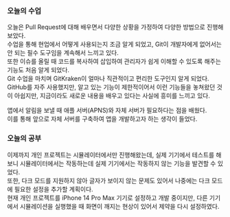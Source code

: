 ### 오늘의 수업

오늘은 Pull Request에 대해 배우면서 다양한 상황을 가정하여 다양한 방법으로 진행해 보았다.<br>
수업을 통해 현업에서 어떻게 사용되는지 조금 알게 되었고, Git이 개발자에게 없어서는 안 되는 필수 도구임을 계속해서 느끼고 있다.<br>
또한 이슈를 올릴 때 코드를 복사하여 삽입하여 관리자가 쉽게 이해할 수 있도록 해주는 기능도 처음 알게 되었다.<br>
Git 수업을 마치며 GitKraken이 얼마나 직관적이고 편리한 도구인지 알게 되었다.<br>
GitHub를 자주 사용했지만, 알고 있는 기능이 제한적이어서 이런 기능들을 놓쳐왔던 것이 아쉽지만, 지금이라도 새로운 내용을 배우고 있다는 사실에 흥미를 느끼고 있다.<br>

앱에서 알림을 보낼 때 애플 서버(APNS)와 자체 서버가 필요하다는 점을 배웠다.<br>
이를 통해 앞으로 자체 서버를 구축하여 앱을 개발하고자 하는 생각이 들었다. <br>

### 오늘의 공부

이제까지 개인 프로젝트는 시뮬레이터에서만 진행해왔는데, 실제 기기에서 테스트를 해보니 시뮬레이터에서는 작동하는데 실제 기기에서는 작동하지 않는 기능을 발견할 수 있었다.<br>
또한, 다크 모드를 지원하지 않아 글자가 보이지 않는 문제도 있어서 나중에는 다크 모드에 필요한 설정을 추가할 계획이다.<br>
현재 개인 프로젝트를 iPhone 14 Pro Max 기기로 설정하고 개발 중이지만, 다른 기기에서 시뮬레이션을 실행했을 때 화면이 깨지는 현상이 있어서 제약을 다시 설정하였다.<br>
